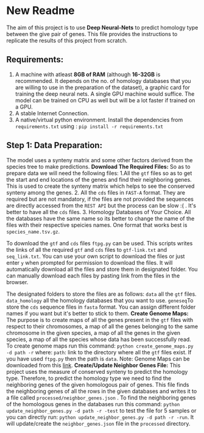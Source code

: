 # New Readme

The aim of this project is to use **Deep Neural-Nets** to predict homology type between the give pair of genes. 
This file provides the instructions to replicate the results of this project from scratch.

## Requirements:
1. A machine with atleast **8GB of RAM** (although **16-32GB** is recommended. It depends on the no. of homology databases that you are willing to use in the preparation of the dataset), a graphic card for training the deep neural nets. A single GPU machine would suffice. The model can be trained on CPU as well but will be a lot faster if trained on a GPU.
2. A stable Internet Connection.
3. A native/virtual python environment. Install the dependencies from `requirements.txt` using :
 `pip install -r requirements.txt`

## Step 1: Data Preparation:
The model uses a synteny matrix and some other factors derived from the species tree to make predictions. 
**Download The Required Files:**
So as to prepare data we will need the following files:
1.All the `gtf` files so as to get the start and end locations of the genes and find their neighboring genes. This is used to create the synteny matrix which helps to see the conserved synteny among the genes.
2. All the `cds` files in `FAST-A` format. They are required but are not mandatory, if the files are not provided the sequences are directly accessed from the `REST API` but the process can be slow :( . It's better to have all the `cds` files.
3. Homology Databases of Your Choice. All the databases have the same name so its better to change the name of the files with their respective speicies names. One format that works best is `species_name.tsv.gz`.

To download the `gtf` and `cds` files `ftpg.py` can be used. This scripts writes the links of all the required `gtf` and `cds` files to `gtf-link.txt` and `seq_link.txt`. You can use your own script to download the files or just enter `y` when prompted for permission to download the files. It will automatically download all the files and store them in designated folder. You can manually download each files by pasting link from the files in the browser.

The designated folders to store the files are as follows:
`data` all the `gtf` files.
`data_homology` all the homology databases that you want to use.
`geneseq`To store the `cds` sequence files in `fasta` format.
You can assign different folder names if you want but it's better to stick to them. 
**Create Genome Maps:**
The purpose is to create maps of all the genes present in the `gtf` files with respect to their chromosomes, a map of all the genes belonging to the same chromosome in the given species, a map of all the genes in the given species, a map of all the species whose data has been successfully read.
To create genome maps run this command:
`python create_genome_maps.py -d path -r` where:
`path`: link to the directory where all the `gtf` files exist. If you have used `ftpg.py` then the path is `data`. 
Note: Genome Maps can be downloaded from this [link](https://drive.google.com/open?id=1GjV6dT-Hpf2LWQ-vSpekqqQ7RF_tH8So).
**Create/Update Neighbor Genes File:**
This project uses the measure of conserved synteny to predict the homology type. Therefore, to predict the homology type we need to find the neighboring genes of the given homologous pair of genes. 
This file finds the neighboring genes of all the rows in the given databases and writes it to a file called `processed/neighbor_genes.json` .
To find the neighboring genes of the homologous genes in the databases run this command:
`python update_neighbor_genes.py -d path -r -test` to test the file for 5 samples or you can directly run:
`python update_neighbor_genes.py -d path -r -run`. 
It will update/create the `neighbor_genes.json` file in the `processed` directory.
